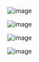 ![image](https://user-images.githubusercontent.com/72302486/146651107-a5189f77-4c82-432b-ad54-68a5cc4ed51a.png)

![image](https://user-images.githubusercontent.com/72302486/146651181-4b0ff5df-5e8d-4100-a087-a018ee04e0f4.png)

![image](https://user-images.githubusercontent.com/72302486/146651191-d90acaad-1176-47c0-af37-3d9c148dbdd7.png)

![image](https://user-images.githubusercontent.com/72302486/146651195-aca71c87-9b35-4e6e-9f84-f1af005dfc27.png)

